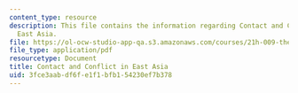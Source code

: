```yaml
---
content_type: resource
description: This file contains the information regarding Contact and Conflict in
  East Asia.
file: https://ol-ocw-studio-app-qa.s3.amazonaws.com/courses/21h-009-the-world-1400-present-spring-2014/3fce3aabdf6fe1f1bfb154230ef7b378_MIT21H_009S14_Lec_5.pdf
file_type: application/pdf
resourcetype: Document
title: Contact and Conflict in East Asia
uid: 3fce3aab-df6f-e1f1-bfb1-54230ef7b378
---
```

